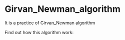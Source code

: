 # Girvan_Newman_algorithm
It is a practice of Girvan_Newman algorithm

Find out how this algorithm work: 
